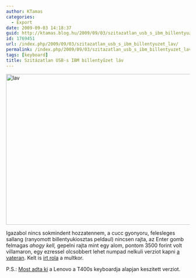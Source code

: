 ```yaml
---
author: KTamas
categories:
  - Export
date: 2009-09-03 14:18:37
guid: http://ktamas.blog.hu/2009/09/03/szitazatlan_usb_s_ibm_billentyuzet_lav
id: 1769451
url: /index.php/2009/09/03/szitazatlan_usb_s_ibm_billentyuzet_lav/
permalink: /index.php/2009/09/03/szitazatlan_usb_s_ibm_billentyuzet_lav/
tags: [keyboard]
title: Szitázatlan USB-s IBM billentyűzet láv
---
```


[<img class="aligncenter size-full wp-image-758" title="lav" src="http://ktamas.blog.hu/media/image/200909/lav.jpg" alt="lav" width="550" height="413" />](http://ktamas.blog.hu/media/image/200909/lav.jpg) 

Igazabol nincs sokmindent hozzatennem, a cucc gyonyoru, felesleges sallang (ranyomott billentyukiosztas peldaul) nincsen rajta, az Enter gomb felmagas _ahogy kell,_ gepelni rajta mint egy alom, pontom 3500 forint volt villamaron, egy ezressel olcsobbert lehet numpad nelkuli verziot kapni <a href="http://www.vatera.hu/listings/index.php?us=pizsi12" target="_blank">a vateran</a>. Kelt is <a href="http://worldshots.hu/2009-05/das-kulso-ibm-billentyuzet/" target="_blank">irt rola</a> a multkor. 

P.S.: <a href="http://lenovoblogs.com/designmatters/?p=2364" target="_blank">Most adta ki</a> a Lenovo a T400s keyboardja alapjan keszitett verziot.
